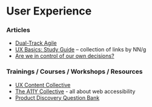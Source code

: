 # User Experience
### Articles
- [Dual-Track Agile](https://www.jpattonassociates.com/dual-track-development/)
- [UX Basics: Study Guide](https://www.nngroup.com/articles/ux-basics-study-guide) – collection of links by NN/g
- [Are we in control of our own decisions?](https://www.ted.com/talks/dan_ariely_are_we_in_control_of_our_own_decisions)

### Trainings / Courses / Workshops / Resources
- [UX Content Collective](https://uxcontent.com/)
- [The A11Y Collective](https://www.a11y-collective.com) - all about web accessibility
- [Product Discovery Question Bank](https://mazedesign.notion.site/69479454c71a48c49dae6e4f8406bd9a?v=eeb8b6ff563c4f47a69a70ccd5d36c56)